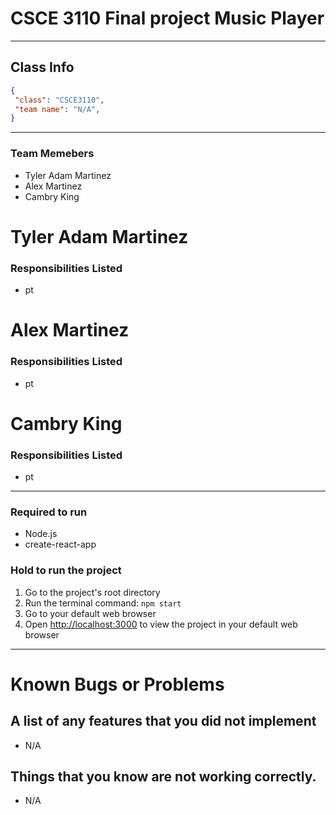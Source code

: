 # CSCE 3110 Final project **Music Player**

---
## Class Info
 ```json
{
  "class": "CSCE3110",
  "team name": "N/A",
}
```
---

### Team Memebers
* Tyler Adam Martinez
* Alex Martinez
* Cambry King

# Tyler Adam Martinez
### Responsibilities Listed
* pt

# Alex Martinez
### Responsibilities Listed
* pt

# Cambry King
### Responsibilities Listed
* pt


---

### Required to run
* Node.js
* create-react-app

### Hold to run the project
1. Go to the project's root directory
2. Run the terminal command: `npm start`
3. Go to your default web browser
4. Open [http://localhost:3000](http://localhost:3000) to view the project in your default web browser

---

# Known Bugs or Problems
## A list of any features that you did not implement
* N/A

## Things that you know are not working correctly.
* N/A


